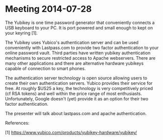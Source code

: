 Meeting 2014-07-28
==================

The Yubikey is one time password generator that conveniently connects a USB
keyboard to your PC. It is port powered and small enough to kept on your
keyring [1].

The Yubikey uses Yubico's authentication server and can be used conveniently
with Lastpass.com to provide two factor authentication to your online password
vault. Third parties have written yubikey authentication mechanisms to secure
restricted access to Apache webservers. There are many other applications and
there are alternative hardware yubikeys capable of connection to smart phones.

The authentication server technology is open source allowing users to create
their own authentication servers. Yubico provides their service for free. At
roughly $US25 a key, the technology is very competitively priced (cf RSA
tokens) and well within the price range of most enthusiasts. Unfortunately,
Google doesn't (yet) provide it as an option for their two factor
authentication.

The presenter will talk about lastpass.com and apache authentication.


References:

[1] https://www.yubico.com/products/yubikey-hardware/yubikey/
